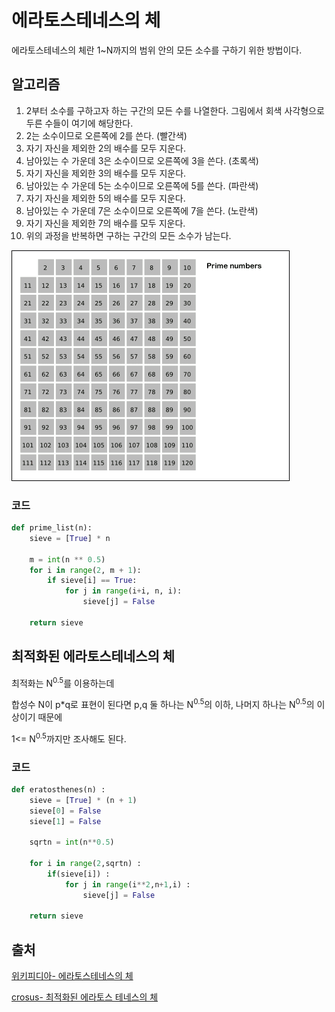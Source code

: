 # 에라토스테네스의 체

에라토스테네스의 체란 1~N까지의 범위 안의 모든 소수를 구하기 위한 방법이다.



## 알고리즘

1. 2부터 소수를 구하고자 하는 구간의 모든 수를 나열한다. 그림에서 회색 사각형으로 두른 수들이 여기에 해당한다.
2. 2는 소수이므로 오른쪽에 2를 쓴다. (빨간색)
3. 자기 자신을 제외한 2의 배수를 모두 지운다.
4. 남아있는 수 가운데 3은 소수이므로 오른쪽에 3을 쓴다. (초록색)
5. 자기 자신을 제외한 3의 배수를 모두 지운다.
6. 남아있는 수 가운데 5는 소수이므로 오른쪽에 5를 쓴다. (파란색)
7. 자기 자신을 제외한 5의 배수를 모두 지운다.
8. 남아있는 수 가운데 7은 소수이므로 오른쪽에 7을 쓴다. (노란색)
9. 자기 자신을 제외한 7의 배수를 모두 지운다.
10. 위의 과정을 반복하면 구하는 구간의 모든 소수가 남는다.

<img src="./Eratosthenes.gif" alt="에라토스테네스의 체"/>

[^출처]: [위키피디아- 에라토스테네스의 체](https://ko.wikipedia.org/wiki/에라토스테네스의_체)

### 코드

```python
def prime_list(n):
    sieve = [True] * n

    m = int(n ** 0.5)
    for i in range(2, m + 1):
        if sieve[i] == True:           
            for j in range(i+i, n, i): 
                sieve[j] = False

    return sieve
```





## 최적화된 에라토스테네스의 체

최적화는 N<sup>0.5</sup>를 이용하는데

합성수 N이 p*q로 표현이 된다면 p,q 둘 하나는  N<sup>0.5</sup>의 이하,  나머지 하나는  N<sup>0.5</sup>의 이상이기 때문에

1<= N<sup>0.5</sup>까지만 조사해도 된다.

### 코드

```python
def eratosthenes(n) :
    sieve = [True] * (n + 1)
    sieve[0] = False
    sieve[1] = False

    sqrtn = int(n**0.5)

    for i in range(2,sqrtn) :
        if(sieve[i]) :
            for j in range(i**2,n+1,i) :
                sieve[j] = False

    return sieve
```







## 출처

[위키피디아- 에라토스테네스의 체]([https://ko.wikipedia.org/wiki/%EC%97%90%EB%9D%BC%ED%86%A0%EC%8A%A4%ED%85%8C%EB%84%A4%EC%8A%A4%EC%9D%98_%EC%B2%B4](https://ko.wikipedia.org/wiki/에라토스테네스의_체))

[crosus- 최적화된 에라토스 테네스의 체](https://www.crocus.co.kr/576)